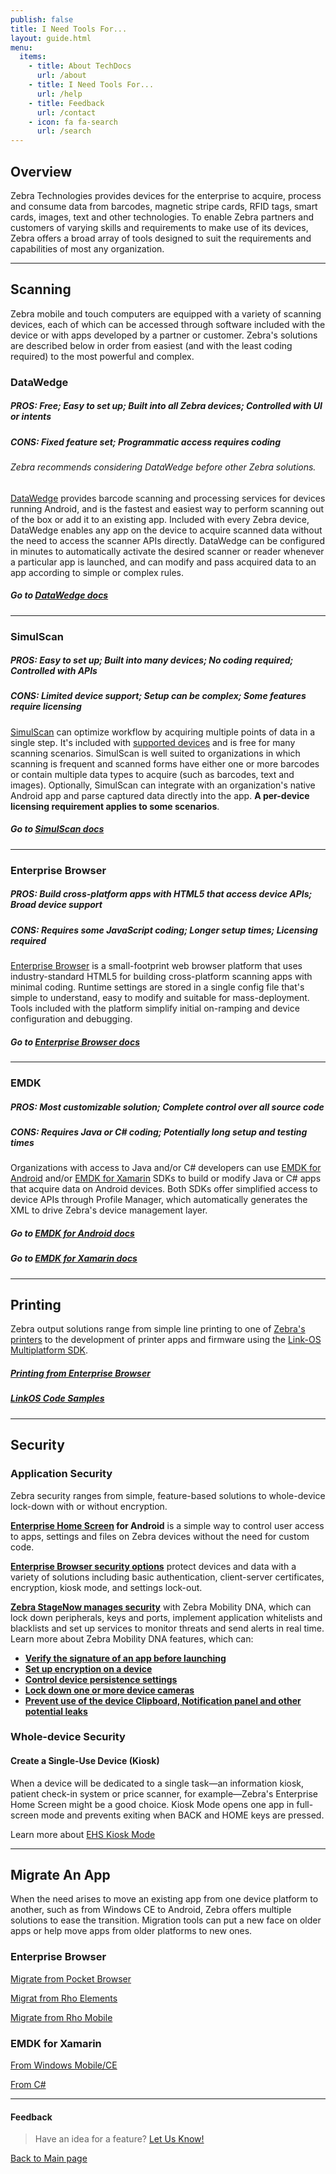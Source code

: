 ```yaml
---
publish: false
title: I Need Tools For...
layout: guide.html
menu:
  items:
    - title: About TechDocs
      url: /about
    - title: I Need Tools For...
      url: /help
    - title: Feedback
      url: /contact
    - icon: fa fa-search
      url: /search
---
```

## Overview

Zebra Technologies provides devices for the enterprise to acquire, process and consume data from barcodes, magnetic stripe cards, RFID tags, smart cards, images, text and other technologies. To enable Zebra partners and customers of varying skills and requirements to make use of its devices, Zebra offers a broad array of tools designed to suit the requirements and capabilities of most any organization. 

-----

## Scanning
Zebra mobile and touch computers are equipped with a variety of scanning devices, each of which can be accessed through software included with the device or with apps developed by a partner or customer. Zebra's solutions are described below in order from easiest (and with the least coding required) to the most powerful and complex.  

### DataWedge
##### PROS: Free; Easy to set up; Built into all Zebra devices; Controlled with UI or intents
##### CONS: Fixed feature set; Programmatic access requires coding

###### Zebra recommends considering DataWedge before other Zebra solutions. 

[DataWedge](../datawedge) provides barcode scanning and processing services for devices running Android, and is the fastest and easiest way to perform scanning out of the box or add it to an existing app. Included with every Zebra device, DataWedge enables any app on the device to acquire scanned data without the need to access the scanner APIs directly. DataWedge can be configured in minutes to automatically activate the desired scanner or reader whenever a particular app is launched, and can modify and pass acquired data to an app according to simple or complex rules. 

##### Go to [DataWedge docs](../datawedge) 

-----

### SimulScan
##### PROS: Easy to set up; Built into many devices; No coding required; Controlled with APIs 
##### CONS: Limited device support; Setup can be complex; Some features require licensing

[SimulScan](../simulscan) can optimize workflow by acquiring multiple points of data in a single step. It's included with [supported devices](../simulscan/1-1/guide/about/#supporteddevices) and is free for many scanning scenarios. SimulScan is well suited to organizations in which scanning is frequent and scanned forms have either one or more barcodes or contain multiple data types to acquire (such as barcodes, text and images). Optionally, SimulScan can integrate with an organization's native Android app and parse captured data directly into the app. **A per-device licensing requirement applies to some scenarios**. 

##### Go to [SimulScan docs](../simulscan)

-----

### Enterprise Browser
##### PROS: Build cross-platform apps with HTML5 that access device APIs; Broad device support
##### CONS: Requires some JavaScript coding; Longer setup times; Licensing required 

[Enterprise Browser](../enterprise-browser) is a small-footprint web browser platform that uses industry-standard HTML5 for building cross-platform scanning apps with minimal coding. Runtime settings are stored in a single config file that's simple to understand, easy to modify and suitable for mass-deployment. Tools included with the platform simplify initial on-ramping and device configuration and debugging. 

##### Go to [Enterprise Browser docs](../enterprise-browser)

-----

### EMDK
##### PROS: Most customizable solution; Complete control over all source code 
##### CONS: Requires Java or C# coding; Potentially long setup and testing times

Organizations with access to Java and/or C# developers can use [EMDK for Android](../emdk-for-android) and/or [EMDK for Xamarin](../emdk-for-xamarin) SDKs to build or modify Java or C# apps that acquire data on Android devices. Both SDKs offer simplified access to device APIs through Profile Manager, which automatically generates the XML to drive Zebra's device management layer.  

##### Go to [EMDK for Android docs](../emdk-for-android)
##### Go to [EMDK for Xamarin docs](../emdk-for-xamarin)

-----

## Printing

Zebra output solutions range from simple line printing to one of [Zebra's printers](https://www.zebra.com/us/en/products/printers.html) to the development of printer apps and firmware using the [Link-OS Multiplatform SDK](../link-os/).

##### [Printing from Enterprise Browser](http://techdocs.zebra.com/enterprise-browser/1-7/tutorial/printing/)
##### [LinkOS Code Samples](https://km.zebra.com/kb/index?page=content&channel=SAMPLE_CODE) 

-----

## Security

### Application Security
Zebra security ranges from simple, feature-based solutions to whole-device lock-down with or without encryption. 

**[Enterprise Home Screen](../ehs) for Android** is a simple way to control user access to apps, settings and files on Zebra devices without the need for custom code.  

**[Enterprise Browser security options](../enterprise-browser/1-7/guide/security)** protect devices and data with a variety of solutions including basic authentication, client-server certificates, encryption, kiosk mode, and settings lock-out.  

**[Zebra StageNow manages security](../stagenow/2-7/Profiles/managesecurity/)** with Zebra Mobility DNA, which can lock down peripherals, keys and ports, implement application whitelists and blacklists and set up services to monitor threats and send alerts in real time. Learn more about Zebra Mobility DNA features, which can:  
* **[Verify the signature of an app before launching](../mx/accessmgr)**
* **[Set up encryption on a device](../mx/encryptmgr/)**
* **[Control device persistence settings](../mx/persistmgr/)**
* **[Lock down one or more device cameras](../mx/cameramgr/)**
* **[Prevent use of the device Clipboard, Notification panel and other potential leaks](../mx/uimgr)**

### Whole-device Security

#### Create a Single-Use Device (Kiosk)
When a device will be dedicated to a single task&mdash;an information kiosk, patient check-in system or price scanner, for example&mdash;Zebra's Enterprise Home Screen might be a good choice. Kiosk Mode opens one app in full-screen mode and prevents exiting when BACK and HOME keys are pressed.

Learn more about [EHS Kiosk Mode](../ehs/2-6/guide/features/#kioskmode) 

-----

## Migrate An App
When the need arises to move an existing app from one device platform to another, such as from Windows CE to Android, Zebra offers multiple solutions to ease the transition. Migration tools can put a new face on older apps or help move apps from older platforms to new ones.

### Enterprise Browser 

[Migrate from Pocket Browser](../enterprise-browser/1-6/guide/pb2/)

[Migrat from Rho Elements](../enterprise-browser/1-6/guide/elements/)

[Migrate from Rho Mobile](../enterprise-browser/1-6/guide/rhomobile/)

### EMDK for Xamarin

[From Windows Mobile/CE](../emdk-for-xamarin/latest/guide/about/)

[From C#](../emdk-for-xamarin/latest/guide/about/)

-----

#### Feedback

> Have an idea for a feature? [Let Us Know!](../contact)

[Back to Main page](../)

<!--

## Modernize An App

Some legacy apps are simply too mission-critical to risk losing, even for a day. For such situations, Zebra offers solutions that can put a modern face on green-screen and other types of legacy apps while leaving the underlying business logic intact.  

All Touch TE (fake)
/link-os/latest/android

SAP ITSmobile



Modernize user interface


## Manage and Staging Devices
StageNow is Zebra's world-class device staging and management system. 

StageNow
/stagenow

 -->

<!-- 
layout: list-products.html
products: 
  - title: Scan
    description: DataWedge adds scanning to any app without coding; SimulScan captures all data from forms without coding; Enterprise Browser builds cross-platform scanning apps with minimal coding. 
    url: ../usecases
    image: /datawedge/datawedge_logo.png
    btn-text: Latest Docs
    sections:
      - title: DataWedge
        url: ../../datawedge
      - title: SimulScan
        url: ../../simulscan
      - title: Enterprise Browser
        url: ../../enterprise-browser
    versions:
      - url: /techdocs/usecases
        label: 'Select a Tool'      
      - url: ../../datawedge
        label: 'DataWedge'
      - url: ../../simulscan
        label: 'SimulScan'
      - url: ../../enterprise-browser
        label: 'Enterprise Browser'
  - title: Scanning (full app coding)
    description: Use EMDK for Android or Xamarin SDKs to build or modify Java or C# apps that acquire data on Android devices. 
    url: ../usecases
    image: /images/products/emdk-for-android.png
    btn-text: Latest Docs
    sections:
      - title: EMDK for Android
        url: ../../emdk-for-android
      - title: EMDK for Xamarin
        url: ../../emdk-for-xamarin
  - title: Printing
    description: Zebra output solutions range from simple line printing from an Enterprise Browser to the development of printer apps and firmware using Link-OS.     
    url: ../usecases
    image: /images/products/emdk-for-android.png
    btn-text: Latest Docs
    sections:
      - title: Enterprise Browser
        url: /enterprise-browser/1-6/guide/printingGuide/
      - title: Android Printing
        url: /link-os/latest/android_btle
      - title: Xamarin Printing
        url: /link-os/latest/xamarin
      - title: iOS Printing
        url: /link-os/latest/ios
      - title: Windows Mobile/CE Printing
        url: /link-os/latest/pc
      - title: C# to Android
        url: /link-os/latest/webservices
      - title: Samples
        url: https://km.zebra.com/kb/index?page=content&channel=SAMPLE_CODE
    versions:
      - url: /techdocs/usecases
        label: 'Select a Tool'      
      - url: /enterprise-browser/1-6/guide/printingGuide/
        label: 'Enterprise Browser'
      - url: /link-os/latest/android_btle
        label: 'Android Printing'
      - url: /link-os/latest/xamarin
        label: 'Xamarin Printing'
      - url: /link-os/latest/ios
        label: 'iOS Printing'
      - url: /link-os/latest/pc
        label: 'Windows Mobile/CE Printing'
      - url: /link-os/latest/webservices
        label: 'C# to Android Printing'
  - title: Security
    description: Zebra security ranges from simple, feature-based solutions to whole-device lock-down and encryption.
    url: ../usecases
    btn-text: Latest Docs
    image: /ehs/ehs-logo.png
    sections:
      - title: Enterprise Home Screen
        url: /ehs
      - title: Enterprise Browser
        url: /enterprise-browser/1-6/guide/security
      - title: Android Security
        url: /stagenow/2-3/Profiles/managesecurity/
      - title: Device Encryption
        url: /mx/encryptmgr/
      - title: Scanner Security Level (Android app)
        url: /emdk-for-android/6-3/.../ScannerConfig.SecurityLevel.html
      - title: Device Persistence
        url: /mx/persistmgr/
    versions:
      - url: /techdocs/usecases
        label: 'Select a Tool'      
      - url: /enterprise-browser/1-6/guide/security
        label: 'Enterprise Browser'
      - url: /stagenow/2-3/Profiles/managesecurity/
        label: 'Android Security'
      - url: /mx/encryptmgr/
        label: 'Device Encryption'
      - url: /emdk-for-android/6-3/.../ScannerConfig.SecurityLevel.html
        label: 'Scanner Security Level (Android app)'
      - url: /mx/persistmgr/
        label: 'Device Persistence'
  - title: Android Development
    description: Enterprise Browser apps use HTML5 and work with most Zebra devices; EMDK uses Java or Xamarin to target Zebra devices with full enterprise control of features and source code.
    url: ../usecases
    image: /enterprise-browser/enterprise_browser_logo.png
    btn-text: Latest Docs
    sections:
      - title: Enterprise Browser
        url: ../../enterprise-browser 
      - title: EMDK for Android
        url: ../../emdk-for-android
      - title: EMDK for Xamarin
        url: ../../emdk-for-xamarin
    versions:
      - url: /techdocs/usecases
        label: 'Select a Tool'      
      - url: ../../enterprise-browser
        label: 'Enterprise Browser'
      - url: ../../emdk-for-xamarin/
        label: 'EMDK for Xamarin (C#)'
  - title: Windows Development
    description: Enterprise Browser apps use HTML5 and work with most Zebra devices. WHAT ELSE DOES ZEBRA OFFER WINDOWS DEVELOPERS?
    url: ../usecases
    image: /enterprise-browser/enterprise_browser_logo.png
    btn-text: Latest Docs
    sections:
      - title: fake
        url: /ehs/2-5/guide/about
      - title: fake
        url: /ehs/2-5/guide/setup
      - title: fake
        url: /ehs/2-5/guide/settings
      - title: fake
        url: /ehs/2-5/guide/features
      - title: fake
        url: /ehs/2-5/download
    versions:
      - url: /techdocs/usecases
        label: 'Select a Tool'      
      - url: ../../enterprise-browser
        label: 'Enterprise Browser'
      - url: ../../emdk-for-xamarin/
        label: 'EMDK for Xamarin (C#)'
  - title: Migration and Modernization
    description: Migration tools can put a new face on older apps, modernize apps for terminal emulation or help move apps from older platforms to new ones.  
    url: ../usecases
    image: /images/products/link-os.png
    sections:
      - title: All Touch TE (fake)
        url: /link-os/latest/android
      - title: Pocket Browser
        url: /enterprise-browser/1-6/guide/pb2/
      - title: Rho Elements
        url: /enterprise-browser/1-6/guide/elements/
      - title: Rho Mobile
        url: /enterprise-browser/1-6/guide/rhomobile/
      - title: Windows Mobile/CE
        url: /emdk-for-xamarin/2-4/guide/about/
      - title: C# to Android
        url: /emdk-for-xamarin/2-4/guide/about/
    versions:
      - url: /techdocs/usecases
        label: 'Select a Tool'      
      - url: ../../enterprise-browser
        label: 'Enterprise Browser'
      - url: ../../emdk-for-xamarin/
        label: 'EMDK for Xamarin (C#)'
  - title: Scan (minimal coding)
    description: DataWedge adds scanning to any app without coding; SimulScan captures all data from forms without coding; Enterprise Browser builds cross-platform scanning apps with minimal coding. 
    url: ../usecases
    image: /datawedge/datawedge_logo.png
    btn-text: Latest Docs
    versions:
      - url: /techdocs/usecases
        label: 'Select a Tool'      
      - url: ../../datawedge
        label: 'DataWedge'
      - url: ../../simulscan
        label: 'SimulScan'
      - url: ../../enterprise-browser
        label: 'Enterprise Browser'

-->


<!-- from the "full app coding" section:

    versions:
      - url: /techdocs/usecases
        label: 'Select a Tool'      
      - url: ../../emdk-for-android
        label: 'EMDK for Android'
      - url: ../../emdk-for-xamarin/
        label: 'EMDK for Xamarin'

-->